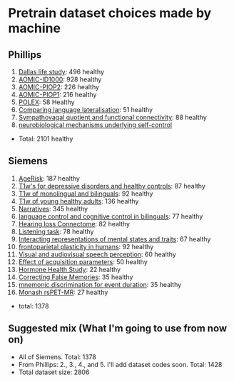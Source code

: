 # Pretrain dataset choices made by machine

## Phillips

1. [Dallas life study](https://openneuro.org/datasets/ds004856/versions/1.0.4): 496 healthy
2. [AOMIC-ID1000](https://openneuro.org/datasets/ds003097/versions/2.0.0): 928 healthy
3. [AOMIC-PIOP2](https://openneuro.org/datasets/ds002790/versions/2.0.0): 226 healthy
4. [AOMIC-PIOP1](https://openneuro.org/datasets/ds002785/versions/2.0.0): 216 healthy
5. [POLEX](https://openneuro.org/datasets/ds005375/versions/1.0.0): 58 Healthy
6. [Comparing language lateralisation](https://openneuro.org/datasets/ds004073/versions/1.0.1): 51 healthy
7. [Sympathovagal quotient and functional connectivity](https://openneuro.org/datasets/ds004648/versions/1.0.0): 88 healthy
8. [neurobiological mechanisms underlying self-control](https://openneuro.org/datasets/ds002643/versions/1.1.0)

- Total: 2101 healthy

## Siemens

1. [AgeRisk](https://openneuro.org/datasets/ds004711/versions/1.0.0): 187 healthy
2. [T1w's for depressive disorders and healthy controls](https://openneuro.org/datasets/ds003653/versions/1.0.0): 87 healthy
3. [T1w of monolingual and bilinguals](https://openneuro.org/datasets/ds001747/versions/1.1.0): 92 healthy
4. [T1w of young healthy adults](https://openneuro.org/datasets/ds003826/versions/3.0.1): 136 healthy
5. [Narratives](https://openneuro.org/datasets/ds002345/versions/1.1.4): 345 healthy
6. [language control and cognitive control in bilinguals](https://openneuro.org/datasets/ds005455/versions/1.1.5): 77 healthy
7. [Hearing loss Connectome](https://openneuro.org/datasets/ds005026/versions/1.0.0): 82 healthy
8. [Listening task](https://openneuro.org/datasets/ds004285/versions/1.0.0): 78 healthy
9. [Interacting representations of mental states and traits](https://openneuro.org/datasets/ds004217/versions/1.0.0): 67 healthy
10. [frontoparietal plasticity in humans](https://openneuro.org/datasets/ds003849/versions/1.0.0): 92 healthy
11. [Visual and audiovisual speech perception](https://openneuro.org/datasets/ds003717/versions/1.1.0): 60 healthy
12. [Effect of acquisition parameters](https://openneuro.org/datasets/ds004499/versions/1.0.3): 50 healthy
13. [Hormone Health Study](https://openneuro.org/datasets/ds005360/versions/1.0.0): 22 healthy
14. [Correcting False Memories](https://openneuro.org/datasets/ds002242/versions/1.0.0): 35 healthy
15. [mnemonic discrimination for event duration](https://openneuro.org/datasets/ds002655/versions/1.0.1): 35 healthy
16. [Monash rsPET-MR](https://openneuro.org/datasets/ds002898/versions/1.4.2): 27 healthy

- total: 1378

## Suggested mix (What I'm going to use from now on)

- All of Siemens. Total: 1378
- From Phillips: 2., 3., 4., and 5. I'll add dataset codes soon. Total: 1428
- Total dataset size: 2806

